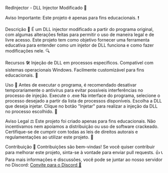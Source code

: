 RedInjector - DLL Injector Modificado 🚀

Aviso Importante: Este projeto é apenas para fins educacionais. ❗

Descrição 📝
  É um DLL injector modificado a partir do programa original, com algumas alterações feitas para permitir o uso de maneira legal e de livre acesso. Este projeto tem como objetivo fornecer uma ferramenta educativa para entender como um injetor de DLL funciona e como fazer modificações nele. 🔍

Recursos 🛠️
  Injeção de DLL em processos específicos.
  Compatível com sistemas operacionais Windows.
  Facilmente customizável para fins educacionais. 📘

Uso 🚀
  Antes de executar o programa, é recomendado desativar temporariamente o antivírus para evitar possíveis interferências no processo de injeção.
  Execute o .exe
  Na interface do programa, selecione o processo desejado a partir da lista de processos disponíveis.
  Escolha a DLL que deseja injetar.
  Clique no botão "Injetar" para realizar a injeção da DLL no processo escolhido. 🚀

Aviso Legal ⚖️
Este projeto foi criado apenas para fins educacionais. Não incentivamos nem apoiamos a distribuição ou uso de software crackeado. Certifique-se de cumprir com todas as leis de direitos autorais e regulamentações ao utilizar este projeto. 🚫

Contribuição 🤝
Contribuições são bem-vindas! Se você quiser contribuir para melhorar este projeto, sinta-se à vontade para enviar pull requests. 👍
📞
Para mais informações e discussões, você pode se juntar ao nosso servidor no Discord: [Convite para o Discord 💬 ](https://discord.gg/Uuxcnrm9)
